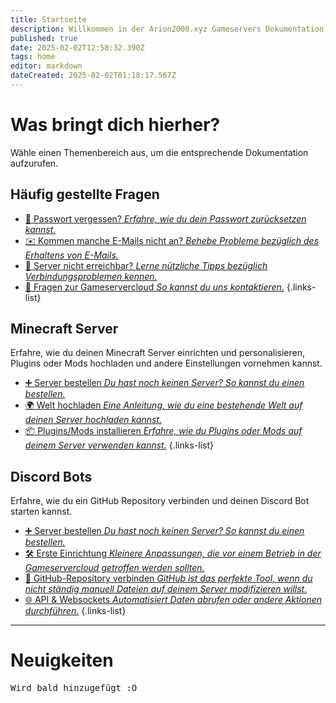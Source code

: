 ```yaml
---
title: Startseite
description: Willkommen in der Arion2000.xyz Gameservers Dokumentation!
published: true
date: 2025-02-02T12:58:32.390Z
tags: home
editor: markdown
dateCreated: 2025-02-02T01:18:17.567Z
---
```


# Was bringt dich hierher?

Wähle einen Themenbereich aus, um die entsprechende Dokumentation aufzurufen.

## Häufig gestellte Fragen

- [🔑 Passwort vergessen? *Erfahre, wie du dein Passwort zurücksetzen kannst.*](./faq/password)
- [✉️ Kommen manche E-Mails nicht an? *Behebe Probleme bezüglich des Erhaltens von E-Mails.*](./faq/email)
- [📡 Server nicht erreichbar? *Lerne nützliche Tipps bezüglich Verbindungsproblemen kennen.*](./faq/outages)
- [🤔 Fragen zur Gameservercloud *So kannst du uns kontaktieren.*](./faq/contact)
{.links-list}

## Minecraft Server

Erfahre, wie du deinen Minecraft Server einrichten und personalisieren, Plugins oder Mods hochladen und andere Einstellungen vornehmen kannst.

- [➕ Server bestellen *Du hast noch keinen Server? So kannst du einen bestellen.*](./minecraft/server-bestellen)
- [🌍 Welt hochladen *Eine Anleitung, wie du eine bestehende Welt auf deinen Server hochladen kannst.*](./minecraft/welt-hochladen)
- [📦 Plugins/Mods installieren *Erfahre, wie du Plugins oder Mods auf deinem Server verwenden kannst.*](./minecraft/plugins-mods-installieren)
{.links-list}

## Discord Bots

Erfahre, wie du ein GitHub Repository verbinden und deinen Discord Bot starten kannst.

- [➕ Server bestellen *Du hast noch keinen Server? So kannst du einen bestellen.*](./discord/server-bestellen)
- [🛠️ Erste Einrichtung *Kleinere Anpassungen, die vor einem Betrieb in der Gameservercloud getroffen werden sollten.*](./discord/erste-schritte)
- [🐙 GitHub-Repository verbinden *GitHub ist das perfekte Tool, wenn du nicht ständig manuell Dateien auf deinem Server modifizieren willst.*](./discord/github-verbinden)
- [🌐 API & Websockets *Automatisiert Daten abrufen oder andere Aktionen durchführen.*](./discord/api-websockets)
{.links-list}

---

# Neuigkeiten

<kbd>Wird bald hinzugefügt :O</kbd>
